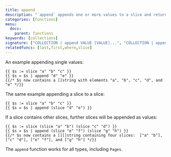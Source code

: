```yaml
---
title: append
description: "`append` appends one or more values to a slice and returns the resulting slice."
categories: [functions]
menu:
  docs:
    parent: functions
keywords: [collections]
signature: ["COLLECTION | append VALUE [VALUE]...", "COLLECTION | append COLLECTION"]
relatedfuncs: [last,first,where,slice]
---
```


An example appending single values:

```go-html-template
{{ $s := slice "a" "b" "c" }}
{{ $s = $s | append "d" "e" }}
{{/* $s now contains a []string with elements "a", "b", "c", "d", and "e" */}}

```

The same example appending a slice to a slice:

```go-html-template
{{ $s := slice "a" "b" "c" }}
{{ $s = $s | append (slice "d" "e") }}
```

If a slice contains other slices, further slices will be appended as values:

```go-html-template
{{ $s := slice (slice "a" "b") (slice "c" "d") }}
{{ $s = $s | append (slice "e" "f") (slice "g" "h") }}
{{/* $s now contains a [][]string containing four slices:  ["a" "b"],  ["c" "d"], ["e" "f"], and ["g" "h"] */}}
```

The `append` function works for all types, including `Pages`.
